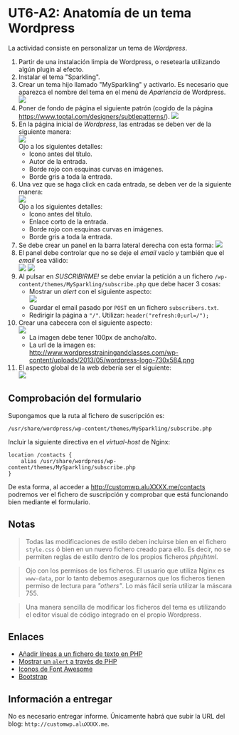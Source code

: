 # UT6-A2: Anatomía de un tema Wordpress

La actividad consiste en personalizar un tema de *Wordpress*.

1. Partir de una instalación limpia de Wordpress, o resetearla utilizando algún plugin al efecto.
1. Instalar el tema "Sparkling".
2. Crear un tema hijo llamado "MySparkling" y activarlo. Es necesario que aparezca el nombre del tema en el menú de *Apariencia* de Wordpress.  
![](img/theme.png)
3. Poner de fondo de página el siguiente patrón (cogido de la página https://www.toptal.com/designers/subtlepatterns/).
![](img/background.png)
4. En la página inicial de *Wordpress*, las entradas se deben ver de la siguiente manera:  
![](img/post.png)  
Ojo a los siguientes detalles:
    + Icono antes del título.
    + Autor de la entrada.
    + Borde rojo con esquinas curvas en imágenes.
    + Borde gris a toda la entrada.
5. Una vez que se haga click en cada entrada, se deben ver de la siguiente manera:  
![](img/whole_post.png)  
Ojo a los siguientes detalles:
    + Icono antes del título.
    + Enlace corto de la entrada.
    + Borde rojo con esquinas curvas en imágenes.
    + Borde gris a toda la entrada.
6. Se debe crear un panel en la barra lateral derecha con esta forma:
![](img/subscribe1.png)
7. El panel debe controlar que no se deje el *email* vacío y también que el *email* sea válido:  
![](img/subscribe2.png)
![](img/subscribe3.png)
8. Al pulsar en *SUSCRIBIRME!* se debe enviar la petición a un fichero `/wp-content/themes/MySparkling/subscribe.php` que debe hacer 3 cosas:
    - Mostrar un *alert* con el siguiente aspecto:  
    ![](img/subscribe4.png)
    - Guardar el email pasado por `POST` en un fichero `subscribers.txt`.
    - Redirigir la página a `"/"`. Utilizar: `header("refresh:0;url=/");`
9. Crear una cabecera con el siguiente aspecto:  
![](img/header.png)
    - La imagen debe tener 100px de ancho/alto.
    - La url de la imagen es: http://www.wordpresstrainingandclasses.com/wp-content/uploads/2013/05/wordpress-logo-730x584.png
10. El aspecto global de la web debería ser el siguiente:  
![](img/wireframe.png)

## Comprobación del formulario

Supongamos que la ruta al fichero de suscripción es:

`/usr/share/wordpress/wp-content/themes/MySparkling/subscribe.php`

Incluir la siguiente directiva en el *virtual-host* de Nginx:

~~~nginx
location /contacts {
    alias /usr/share/wordpress/wp-content/themes/MySparkling/subscribe.php 
}
~~~

De esta forma, al acceder a http://customwp.aluXXXX.me/contacts podremos ver el fichero de suscripción y comprobar que está funcionando bien mediante el formulario.

## Notas

> Todas las modificaciones de estilo deben incluirse bien en el fichero `style.css` ó bien en un nuevo fichero creado para ello. Es decir, no se permiten reglas de estilo dentro de los propios ficheros *php*/*html*.

> Ojo con los permisos de los ficheros. El usuario que utiliza Nginx es `www-data`, por lo tanto debemos asegurarnos que los ficheros tienen permiso de lectura para *"others"*. Lo más fácil sería utilizar la máscara 755.

> Una manera sencilla de modificar los ficheros del tema es utilizando el editor visual de código integrado en el propio Wordpress.

## Enlaces

- [Añadir líneas a un fichero de texto en PHP](http://stackoverflow.com/a/24972441)
- [Mostrar un `alert` a través de PHP](http://stackoverflow.com/a/13851576)
- [Iconos de Font Awesome](http://fontawesome.io/icons/)
- [Bootstrap](http://getbootstrap.com/)

## Información a entregar

No es necesario entregar informe. Únicamente habrá que subir la URL del blog: `http://customwp.aluXXXX.me`.

